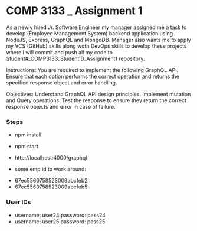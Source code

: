 # COMP 3133 _ Assignment 1

As a newly hired Jr. Software Engineer my manager assigned me a task to develop (Employee Management System) backend application using NodeJS, Express, GraphQL and MongoDB. Manager also wants me to apply my VCS (GitHub) skills along woth DevOps skills to develop these projects where I will commit and push all my code to Student#\_COMP3133_StudentID_Assignment1 repository.

Instructions:
You are required to implement the following GraphQL API. Ensure that each option performs the correct operation and returns the specified response object and error handling.

Objectives: Understand GraphQL API design principles.
Implement mutation and Query operations.
Test the response to ensure they return the correct response objects and error in case of failure.

### Steps

- npm install
- npm start
- http://localhost:4000/graphql

- some emp id to work around:
* 67ec5560758523009abcfeb2
* 67ec5560758523009abcfeb5


### User IDs
* username: user24 password: pass24
* username: user25 password: pass25
